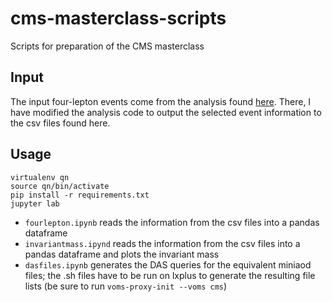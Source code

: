 # cms-masterclass-scripts
Scripts for preparation of the CMS masterclass

## Input

The input four-lepton events come from the analysis found [here](https://gitlab-p4n.aip.de/lucas.karwatzki/DPG_HEP_HiggsTo4L_PUNCH). 
There, I have modified the analysis code to output the selected event information to the csv files found here.

## Usage

```
virtualenv qn
source qn/bin/activate
pip install -r requirements.txt
jupyter lab
```

* `fourlepton.ipynb` reads the information from the csv files into a pandas dataframe
* `invariantmass.ipynd` reads the information from the csv files into a pandas dataframe and plots the invariant mass
* `dasfiles.ipynb` generates the DAS queries for the equivalent miniaod files; the .sh files have to be run on lxplus to generate the resulting file lists (be sure to run `voms-proxy-init --voms cms`)
